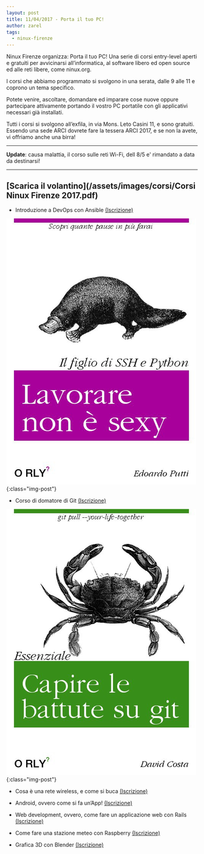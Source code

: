 ```yaml
---
layout: post
title: 11/04/2017 - Porta il tuo PC!
author: zarel
tags:
  - ninux-firenze
---
```

Ninux Firenze organizza: Porta il tuo PC! Una serie di corsi entry-level aperti e gratuiti per avvicinarsi all’informatica, al software libero ed open source ed alle reti libere, come ninux.org.

I corsi che abbiamo programmato si svolgono in una serata, dalle 9 alle 11 e coprono un tema specifico.

Potete venire, ascoltare, domandare ed imparare cose nuove oppure partecipare attivamente portando il vostro PC portatile con gli applicativi necessari già installati.

Tutti i corsi si svolgono all’exfila, in via Mons. Leto Casini 11, e sono gratuiti.
Essendo una sede ARCI dovrete fare la tessera ARCI 2017, e se non la avete, vi offriamo anche una birra!

---
**Update**: causa malattia, il corso sulle reti Wi-Fi, dell 8/5 e' rimandato a data da destinarsi!

---

## [Scarica il volantino](/assets/images/corsi/Corsi Ninux Firenze 2017.pdf)

- Introduzione a DevOps con Ansible [(Iscrizione)](/corso-ansible)

![Manifesto](/assets/images/corsi/ansible.jpg "Volantino Ansible"){:class="img-post"}

- Corso di domatore di Git [(Iscrizione)](/corso-git)

![Manifesto](/assets/images/corsi/git.jpg "Volantino Git"){:class="img-post"}

- Cosa è una rete wireless, e come si buca [(Iscrizione)](/corso-wifi)

- Android, ovvero come si fa un’App! [(Iscrizione)](/corso-android)

- Web development, ovvero, come fare un applicazione web con Rails [(Iscrizione)](/corso-rails)

- Come fare una stazione meteo con Raspberry [(Iscrizione)](/corso-raspberry)

- Grafica 3D con Blender [(Iscrizione)](/corso-blender)

